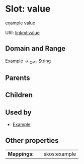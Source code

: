 
# Slot: value


example value

URI: [linkml:value](https://w3id.org/linkml/value)


## Domain and Range

[Example](Example.md) ->  <sub>OPT</sub>
 [String](String.md)

## Parents


## Children


## Used by

 * [Example](Example.md)

## Other properties

|  |  |  |
| --- | --- | --- |
| **Mappings:** | | skos:example |

